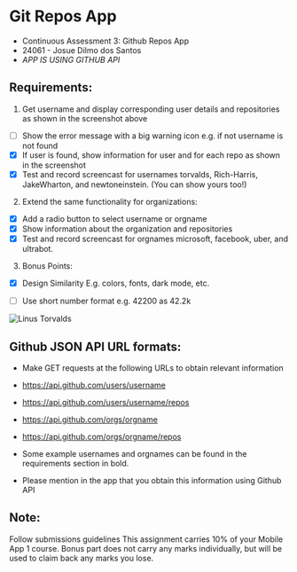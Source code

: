 # Git Repos App
- Continuous Assessment 3: Github Repos App
- 24061 - Josue Dilmo dos Santos
- *APP IS USING GITHUB API*

## Requirements:
1. Get username and display corresponding user details and repositories as shown in the screenshot above
- [ ] Show the error message with a big warning icon e.g. if not username is not found
- [x] If user is found, show information for user and for each repo as shown in the screenshot
- [x] Test and record screencast for usernames torvalds, Rich-Harris, JakeWharton, and newtoneinstein. (You can show yours too!)

2. Extend the same functionality for organizations:
- [x] Add a radio button to select username or orgname
- [x] Show information about the organization and repositories
- [x] Test and record screencast for orgnames microsoft, facebook, uber, and ultrabot.

3. Bonus Points:
- [x] Design Similarity E.g. colors, fonts, dark mode, etc.
- [ ] Use short number format e.g. 42200 as 42.2k


![Linus Torvalds](https://i.ibb.co/r4KLxZ6/image-3.png)


## Github JSON API URL formats:
- Make GET requests at the following URLs to obtain relevant information

- https://api.github.com/users/username
- https://api.github.com/users/username/repos
- https://api.github.com/orgs/orgname
- https://api.github.com/orgs/orgname/repos
- Some example usernames and orgnames can be found in the requirements section in bold.
- Please mention in the app that you obtain this information using Github API

## Note:
Follow submissions guidelines
This assignment carries 10% of your Mobile App 1 course.
Bonus part does not carry any marks individually, but will be used to claim back any marks you lose.
